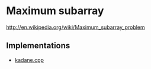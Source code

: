 # Maximum subarray

<http://en.wikipedia.org/wiki/Maximum_subarray_problem>

## Implementations

- [kadane.cpp](src/cpp/kadane.cpp)
